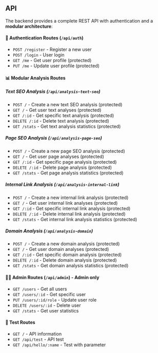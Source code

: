 ## API

The backend provides a complete REST API with authentication and a **modular architecture**:

#### 🔐 **Authentication Routes** (`/api/auth`)
- `POST /register` - Register a new user
- `POST /login` - User login
- `GET /me` - Get user profile (protected)
- `PUT /me` - Update user profile (protected)

#### 📊 **Modular Analysis Routes**

##### **Text SEO Analysis** (`/api/analysis-text-seo`)
- `POST /` - Create a new text SEO analysis (protected)
- `GET /` - Get user text analyses (protected)
- `GET /:id` - Get specific text analysis (protected)
- `DELETE /:id` - Delete text analysis (protected)
- `GET /stats` - Get text analysis statistics (protected)

##### **Page SEO Analysis** (`/api/analysis-page-seo`)
- `POST /` - Create a new page SEO analysis (protected)
- `GET /` - Get user page analyses (protected)
- `GET /:id` - Get specific page analysis (protected)
- `DELETE /:id` - Delete page analysis (protected)
- `GET /stats` - Get page analysis statistics (protected)

##### **Internal Link Analysis** (`/api/analysis-internal-link`)
- `POST /` - Create a new internal link analysis (protected)
- `GET /` - Get user internal link analyses (protected)
- `GET /:id` - Get specific internal link analysis (protected)
- `DELETE /:id` - Delete internal link analysis (protected)
- `GET /stats` - Get internal link analysis statistics (protected)

##### **Domain Analysis** (`/api/analysis-domain`)
- `POST /` - Create a new domain analysis (protected)
- `GET /` - Get user domain analyses (protected)
- `GET /:id` - Get specific domain analysis (protected)
- `DELETE /:id` - Delete domain analysis (protected)
- `GET /stats` - Get domain analysis statistics (protected)

#### 👨‍💼 **Admin Routes** (`/api/admin`) - Admin only
- `GET /users` - Get all users
- `GET /users/:id` - Get specific user
- `PUT /users/:id/role` - Update user role
- `DELETE /users/:id` - Delete user
- `GET /stats` - Get user statistics

#### 🧪 **Test Routes**
- `GET /` - API information
- `GET /api/test` - API test
- `GET /api/hello/:name` - Test with parameter